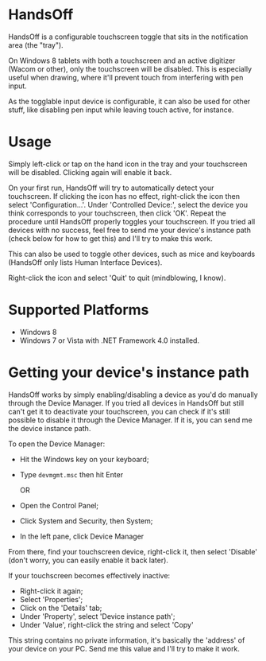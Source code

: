 HandsOff
========

HandsOff is a configurable touchscreen toggle that sits in the notification area (the "tray"). 

On Windows 8 tablets with both a touchscreen and an active digitizer (Wacom or other), only the touchscreen will be disabled. This is especially useful when drawing, where it'll prevent touch from interfering with pen input.

As the togglable input device is configurable, it can also be used for other stuff, like disabling pen input while leaving touch active, for instance.


Usage
=====
Simply left-click or tap on the hand icon in the tray and your touchscreen will be disabled. Clicking again will enable it back.

On your first run, HandsOff will try to automatically detect your touchscreen. If clicking the icon has no effect, right-click the icon then select 'Configuration...'. Under 'Controlled Device:', select the device you think corresponds to your touchscreen, then click 'OK'. Repeat the procedure until HandsOff properly toggles your touchscreen. If you tried all devices with no success, feel free to send me your device's instance path (check below for how to get this) and I'll try to make this work.

This can also be used to toggle other devices, such as mice and keyboards (HandsOff only lists Human Interface Devices).

Right-click the icon and select 'Quit' to quit (mindblowing, I know).


Supported Platforms
===================
 - Windows 8
 - Windows 7 or Vista with .NET Framework 4.0 installed.


Getting your device's instance path
===================================
HandsOff works by simply enabling/disabling a device as you'd do manually through the Device Manager. If you tried all devices in HandsOff but still can't get it to deactivate your touchscreen, you can check if it's still possible to disable it through the Device Manager. If it is, you can send me the device instance path.

To open the Device Manager:

- Hit the Windows key on your keyboard;
- Type ```devmgmt.msc``` then hit Enter

  OR
- Open the Control Panel;
- Click System and Security, then System;
- In the left pane, click Device Manager

From there, find your touchscreen device, right-click it, then select 'Disable' (don't worry, you can easily enable it back later). 

If your touchscreen becomes effectively inactive:
 - Right-click it again;
 - Select 'Properties';
 - Click on the 'Details' tab;
 - Under 'Property', select 'Device instance path';
 - Under 'Value', right-click the string and select 'Copy'

This string contains no private information, it's basically the 'address' of your device on your PC. Send me this value and I'll try to make it work.
